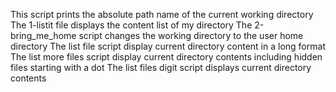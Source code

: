 This script prints the absolute path name of the current working directory
The 1-listit file displays the content list of my directory
The 2-bring_me_home script changes the working directory to the user home directory
The list file script display current directory content in a long format
The list more files script display current directory contents including hidden files starting with a dot
The list files digit script displays current directory contents
